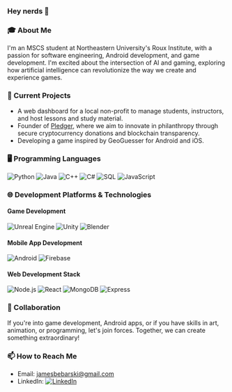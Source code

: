 ### Hey nerds 👋

<!--
**ssloth1/ssloth1** is a ✨ _special_ ✨ repository because its `README.md` (this file) appears on your GitHub profile.

Here are some ideas to get you started:

- 🔭 I’m currently working on ...
- 🌱 I’m currently learning ...
- 👯 I’m looking to collaborate on ...
- 🤔 I’m looking for help with ...
- 💬 Ask me about ...
- 📫 How to reach me: ...
- 😄 Pronouns: ...
- ⚡ Fun fact: ...
-->

### 🎓 About Me
I'm an MSCS student at Northeastern University's Roux Institute, with a passion for software engineering, Android development, and game development. I'm excited about the intersection of AI and gaming, exploring how artificial intelligence can revolutionize the way we create and experience games.

### 🔭 Current Projects
- A web dashboard for a local non-profit to manage students, instructors, and host lessons and study material.
- Founder of [Pledger](https://pledger.pro), where we aim to innovate in philanthropy through secure cryptocurrency donations and blockchain transparency.
- Developing a game inspired by GeoGuesser for Android and iOS. 

### 🖥️ Programming Languages
![Python](https://github.com/ssloth1/ssloth1/assets/44756947/759b7c79-7f7d-47f5-8b32-1f0d1fcaf728)
![Java](https://github.com/ssloth1/ssloth1/assets/44756947/d127dee2-ac3a-4c19-ba5b-c2e9c09d6e6b)
![C++](https://github.com/ssloth1/ssloth1/assets/44756947/9747ae72-cbbd-47e7-bb8c-649af9c8e03c)
![C#](https://github.com/ssloth1/ssloth1/assets/44756947/55fab400-e226-4058-8e06-7765c6c88ecd)
![SQL](https://github.com/ssloth1/ssloth1/assets/44756947/a466ac00-96fb-4238-92c2-58d1990a09b4)
![JavaScript](https://img.shields.io/badge/-JavaScript-F7DF1E?style=flat-square&logo=javascript&logoColor=black)

### 🌐 Development Platforms & Technologies

#### Game Development
![Unreal Engine](https://img.shields.io/badge/-Unreal%20Engine-313131?style=flat-square&logo=unrealengine&logoColor=white)
![Unity](https://img.shields.io/badge/-Unity-000000?style=flat-square&logo=unity&logoColor=white)
![Blender](https://img.shields.io/badge/-Blender-F5792A?style=flat-square&logo=blender&logoColor=white)

#### Mobile App Development
![Android](https://img.shields.io/badge/-Android-3DDC84?style=flat-square&logo=android&logoColor=white)
![Firebase](https://img.shields.io/badge/-Firebase-FFCA28?style=flat-square&logo=firebase&logoColor=black)

#### Web Development Stack
![Node.js](https://img.shields.io/badge/-Node.js-339933?style=flat-square&logo=nodedotjs&logoColor=white)
![React](https://img.shields.io/badge/-React-61DAFB?style=flat-square&logo=react&logoColor=black)
![MongoDB](https://img.shields.io/badge/-MongoDB-47A248?style=flat-square&logo=mongodb&logoColor=white)
![Express](https://img.shields.io/badge/-Express-000000?style=flat-square&logo=express&logoColor=white)

### 👯 Collaboration
If you're into game development, Android apps, or if you have skills in art, animation, or programming, let's join forces. Together, we can create something extraordinary!

### 📫 How to Reach Me
- Email: [jamesbebarski@gmail.com](mailto:jamesbebarski@gmail.com)
- LinkedIn: [![LinkedIn](https://img.shields.io/badge/-LinkedIn-blue?style=flat-square&logo=linkedin&logoColor=white)](https://www.linkedin.com/in/jimbebarski/)

